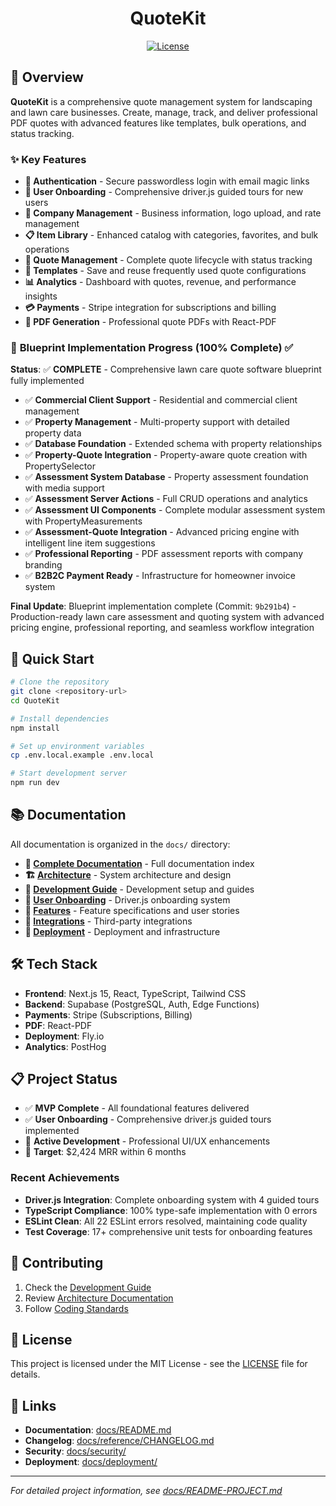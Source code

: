 <p align="center">
  <h1 align="center">QuoteKit</h1>
</p>

<p align="center">
  <a href="https://opensource.org/licenses/MIT" rel="nofollow"><img src="https://img.shields.io/github/license/kolbysisk/next-supabase-stripe-starter" alt="License"></a>
</p>

## 🌟 Overview

**QuoteKit** is a comprehensive quote management system for landscaping and lawn care businesses. Create, manage, track, and deliver professional PDF quotes with advanced features like templates, bulk operations, and status tracking.

### ✨ Key Features

- **🔐 Authentication** - Secure passwordless login with email magic links
- **🎯 User Onboarding** - Comprehensive driver.js guided tours for new users
- **🏢 Company Management** - Business information, logo upload, and rate management
- **📋 Item Library** - Enhanced catalog with categories, favorites, and bulk operations
- **💼 Quote Management** - Complete quote lifecycle with status tracking
- **📝 Templates** - Save and reuse frequently used quote configurations
- **📊 Analytics** - Dashboard with quotes, revenue, and performance insights
- **💳 Payments** - Stripe integration for subscriptions and billing
- **📄 PDF Generation** - Professional quote PDFs with React-PDF

### 🎯 **Blueprint Implementation Progress** (100% Complete) ✅

**Status**: ✅ **COMPLETE** - Comprehensive lawn care quote software blueprint fully implemented

- ✅ **Commercial Client Support** - Residential and commercial client management
- ✅ **Property Management** - Multi-property support with detailed property data
- ✅ **Database Foundation** - Extended schema with property relationships
- ✅ **Property-Quote Integration** - Property-aware quote creation with PropertySelector
- ✅ **Assessment System Database** - Property assessment foundation with media support
- ✅ **Assessment Server Actions** - Full CRUD operations and analytics
- ✅ **Assessment UI Components** - Complete modular assessment system with PropertyMeasurements
- ✅ **Assessment-Quote Integration** - Advanced pricing engine with intelligent line item suggestions
- ✅ **Professional Reporting** - PDF assessment reports with company branding
- ✅ **B2B2C Payment Ready** - Infrastructure for homeowner invoice system

**Final Update**: Blueprint implementation complete (Commit: `9b291b4`) - Production-ready lawn care assessment and quoting system with advanced pricing engine, professional reporting, and seamless workflow integration

## 🚀 Quick Start

```bash
# Clone the repository
git clone <repository-url>
cd QuoteKit

# Install dependencies
npm install

# Set up environment variables
cp .env.local.example .env.local

# Start development server
npm run dev
```

## 📚 Documentation

All documentation is organized in the `docs/` directory:

- **📖 [Complete Documentation](docs/README.md)** - Full documentation index
- **🏗️ [Architecture](docs/architecture/README.md)** - System architecture and design
- **🚀 [Development Guide](docs/development/README.md)** - Development setup and guides
- **🎯 [User Onboarding](docs/development/driver.js/README.md)** - Driver.js onboarding system
- **🎯 [Features](docs/features/README.md)** - Feature specifications and user stories
- **🔧 [Integrations](docs/integrations/README.md)** - Third-party integrations
- **🚀 [Deployment](docs/deployment/README.md)** - Deployment and infrastructure

## 🛠️ Tech Stack

- **Frontend**: Next.js 15, React, TypeScript, Tailwind CSS
- **Backend**: Supabase (PostgreSQL, Auth, Edge Functions)
- **Payments**: Stripe (Subscriptions, Billing)
- **PDF**: React-PDF
- **Deployment**: Fly.io
- **Analytics**: PostHog

## 📋 Project Status

- ✅ **MVP Complete** - All foundational features delivered
- ✅ **User Onboarding** - Comprehensive driver.js guided tours implemented
- 🚀 **Active Development** - Professional UI/UX enhancements
- 🎯 **Target**: $2,424 MRR within 6 months

### Recent Achievements
- **Driver.js Integration**: Complete onboarding system with 4 guided tours
- **TypeScript Compliance**: 100% type-safe implementation with 0 errors
- **ESLint Clean**: All 22 ESLint errors resolved, maintaining code quality
- **Test Coverage**: 17+ comprehensive unit tests for onboarding features

## 🤝 Contributing

1. Check the [Development Guide](docs/development/README.md)
2. Review [Architecture Documentation](docs/architecture/README.md)
3. Follow [Coding Standards](docs/features/prd/architecture/coding-standards.md)

## 📄 License

This project is licensed under the MIT License - see the [LICENSE](docs/reference/LICENSE) file for details.

## 🔗 Links

- **Documentation**: [docs/README.md](docs/README.md)
- **Changelog**: [docs/reference/CHANGELOG.md](docs/reference/CHANGELOG.md)
- **Security**: [docs/security/](docs/security/)
- **Deployment**: [docs/deployment/](docs/deployment/)

---

*For detailed project information, see [docs/README-PROJECT.md](docs/README-PROJECT.md)*
